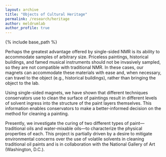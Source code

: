 ```yaml
---
layout: archive
title: "Objects of Cultural Heritage"
permalink: /research/heritage
author: meldrumlab
author_profile: true
---
```


{% include base_path %}

Perhaps the greatest advantage offered by single-sided NMR is its ability to accommodate samples of arbitrary size. Priceless paintings, historical buildings, and famed musical instruments should not be invasively sampled, so they are not compatible with traditional NMR. In these cases, our magnets can accommodate these materials with ease and, when necessary, can travel to the object (e.g., historical buildings), rather than bringing the object to the lab.

Using single-sided magnets, we have shown that different techniques conservators use to clean the surface of paintings result in different levels of solvent ingress into the structure of the paint layers themselves. This information enables conservators to make a better-informed decision on the method for cleaning a painting.

Presently, we investigate the curing of two different types of paint—traditional oils and water-mixable oils—to characterize the physical properties of each. This project is partially driven by a desire to mitigate environmental concerns over the use of volatile solvents in cleaning traditional oil paints and is in collaboration with the National Gallery of Art (Washington, D.C.).
